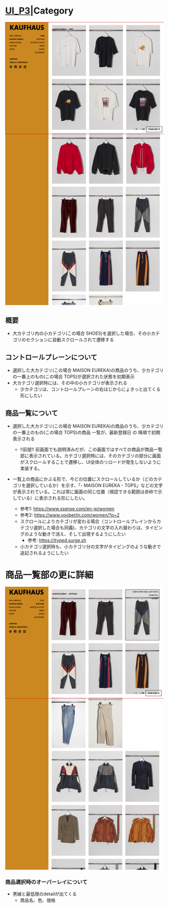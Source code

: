 # [UI_P3](UIDetail/UI_P3_Category/detail.md)|Category

![Category](Category.png "Category")


## 概要

* 大カテゴリ内の小カテゴリ(この場合 SHOES)を選択した場合、その小カテゴリのセクションに自動スクロールされて遷移する

## コントロールプレーンについて

* 選択した大カテゴリ(この場合 MAISON EUREKA)の商品のうち、少カテゴリの一番上のもの(この場合 TOPS)が選択された状態を初期表示
* 大カテゴリ選択時には、その中の小カテゴリが表示される
  * 少カテゴリは、コントロールプレーンの右はじからにょきっと出てくる形にしたい

## 商品一覧について

* 選択した大カテゴリ(この場合 MAISON EUREKA)の商品のうち、少カテゴリの一番上のもの(この場合 TOPS)の商品 一覧が、最新登録日 の 降順で初期表示される
  * !!前提!! 前画面でも説明済みだが、この画面ではすべての商品が商品一覧部に表示されている。カテゴリ選択時には、そのカテゴリの部分に画面がスクロールすることで遷移し、UI全体のリロードが発生しないように実装する。

* 一覧上の商品にかぶる形で、今どの位置にスクロールしているか（どのカテゴリを選択しているか）を示す、「- MAISON EUREKA - TOPS」などの文字が表示されている。これは常に画面の同じ位置（視認できる範囲は赤枠で示している）に表示される形にしたい。
  * 参考1: https://www.ssense.com/en-jp/women
  * 参考2: https://www.vooberlin.com/women/?p=2
  * スクロールによりカテゴリが変わる場合（コントロールプレインからカテゴリ選択した場合も同義)、カテゴリの文字の入れ替わりは、タイピングのような動きで消え、そして出現するようにしたい
    * 参考:  https://ityped.surge.sh
   * 小カテゴリ選択時も、小カテゴリ分の文字がタイピングのような動きで追記されるようにしたい


# 商品一覧部の更に詳細

![Category_2](Category_2.png "Category_2")

### 商品選択時のオーバーレイについて

* 黒縁と最低限のdetailが出てくる
  * 商品名、色、価格
